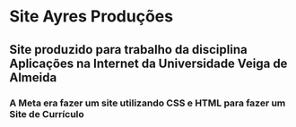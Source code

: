 # Site Ayres Produções 
## Site produzido para trabalho da disciplina Aplicações na Internet da Universidade Veiga de Almeida

### A Meta era fazer um site utilizando CSS e HTML para fazer um Site de Currículo
